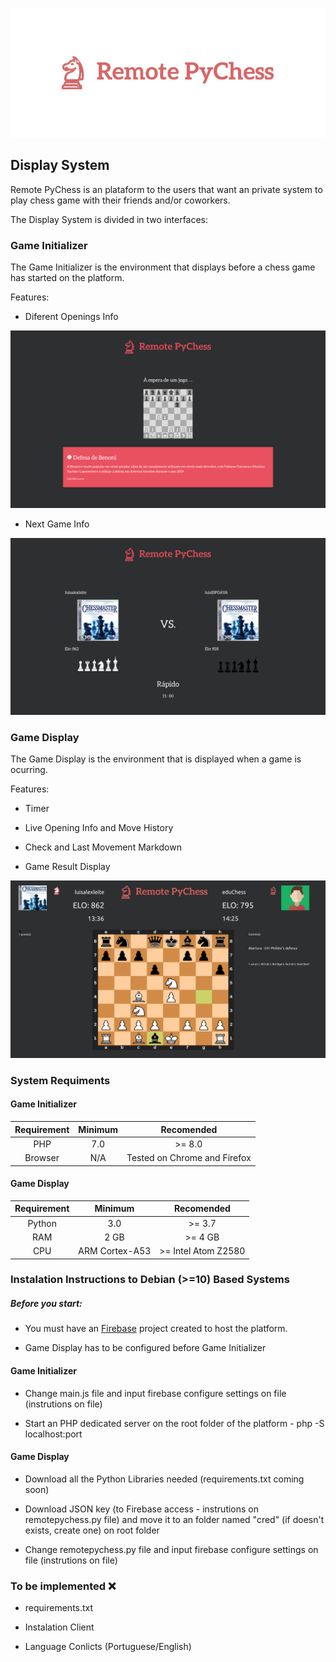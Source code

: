 <p align="center">
  <img src="https://github.com/luisalexleite/remote-pychess-display/blob/main/img/logo.png" />
</p>

## Display System

Remote PyChess is an plataform to the users that want an private system to play chess game with their friends and/or coworkers.

The Display System is divided in two interfaces:



### Game Initializer

The Game Initializer is the environment that displays before a chess game has started on the platform.

Features:

* Diferent Openings Info

<p align="center">
  <img src="https://github.com/luisalexleite/remote-pychess-display/blob/main/Screenshots/Screen_1.png" />
</p>

* Next Game Info

<p align="center">
  <img src="https://github.com/luisalexleite/remote-pychess-display/blob/main/Screenshots/Screen_2.png" />
</p>

### Game Display

The Game Display is the environment that is displayed when a game is ocurring.

Features:

* Timer

* Live Opening Info and Move History

* Check and Last Movement Markdown

* Game Result Display

<p align="center">
  <img src="https://github.com/luisalexleite/remote-pychess-display/blob/main/Screenshots/Screen_3.png" />
</p>

### System Requiments

#### Game Initializer

|  Requirement  |  Minimum  |  Recomended  |
|:-------------:|:---------:|:------------:|
|PHP|7.0|>= 8.0|
|Browser|N/A|Tested on Chrome and Firefox|

#### Game Display

|  Requirement  |  Minimum  |  Recomended  |
|:-------------:|:---------:|:------------:|
|Python|3.0|>= 3.7|
|RAM|2 GB|>= 4 GB|
|CPU|ARM Cortex-A53|>= Intel Atom Z2580|


### Instalation Instructions to Debian (>=10) Based Systems

##### Before you start:

* You must have an [Firebase](https://console.firebase.google.com/) project created to host the platform.

* Game Display has to be configured before Game Initializer

#### Game Initializer

* Change main.js file and input firebase configure settings on file (instrutions on file)

* Start an PHP dedicated server on the root folder of the platform - php -S localhost:port

#### Game Display

* Download all the Python Libraries needed (requirements.txt coming soon)

* Download JSON key (to Firebase access - instrutions on remotepychess.py file) and move it to an folder named "cred" (if doesn't exists, create one) on root folder

* Change remotepychess.py file and input firebase configure settings on file (instrutions on file)

### To be implemented ❌

* requirements.txt

* Instalation Client

* Language Conlicts (Portuguese/English)

